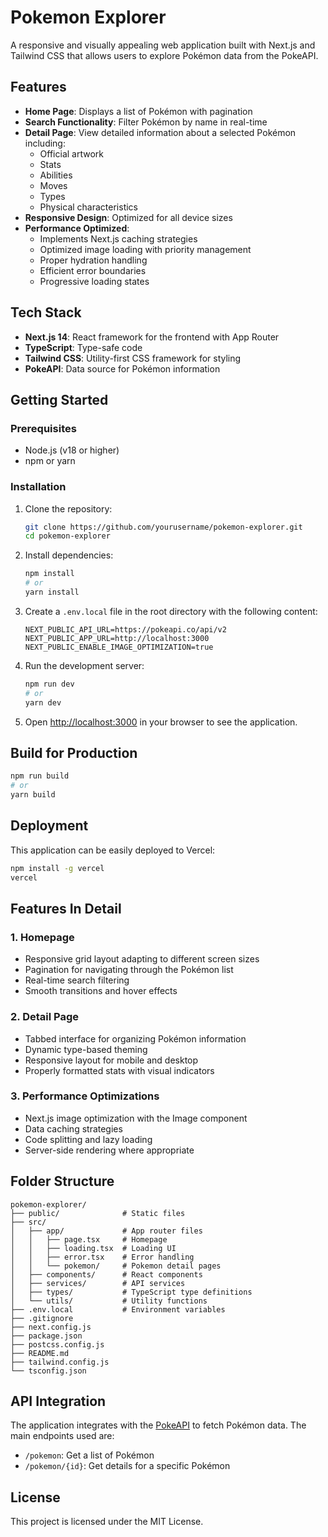 # Pokemon Explorer

A responsive and visually appealing web application built with Next.js and Tailwind CSS that allows users to explore Pokémon data from the PokeAPI.

## Features

- **Home Page**: Displays a list of Pokémon with pagination
- **Search Functionality**: Filter Pokémon by name in real-time
- **Detail Page**: View detailed information about a selected Pokémon including:
  - Official artwork
  - Stats
  - Abilities
  - Moves
  - Types
  - Physical characteristics
- **Responsive Design**: Optimized for all device sizes
- **Performance Optimized**: 
  - Implements Next.js caching strategies
  - Optimized image loading with priority management
  - Proper hydration handling
  - Efficient error boundaries
  - Progressive loading states

## Tech Stack

- **Next.js 14**: React framework for the frontend with App Router
- **TypeScript**: Type-safe code
- **Tailwind CSS**: Utility-first CSS framework for styling
- **PokeAPI**: Data source for Pokémon information

## Getting Started

### Prerequisites

- Node.js (v18 or higher)
- npm or yarn

### Installation

1. Clone the repository:
   ```bash
   git clone https://github.com/yourusername/pokemon-explorer.git
   cd pokemon-explorer
   ```

2. Install dependencies:
   ```bash
   npm install
   # or
   yarn install
   ```

3. Create a `.env.local` file in the root directory with the following content:
   ```
   NEXT_PUBLIC_API_URL=https://pokeapi.co/api/v2
   NEXT_PUBLIC_APP_URL=http://localhost:3000
   NEXT_PUBLIC_ENABLE_IMAGE_OPTIMIZATION=true
   ```

4. Run the development server:
   ```bash
   npm run dev
   # or
   yarn dev
   ```

5. Open [http://localhost:3000](http://localhost:3000) in your browser to see the application.

## Build for Production

```bash
npm run build
# or
yarn build
```

## Deployment

This application can be easily deployed to Vercel:

```bash
npm install -g vercel
vercel
```

## Features In Detail

### 1. Homepage
- Responsive grid layout adapting to different screen sizes
- Pagination for navigating through the Pokémon list
- Real-time search filtering
- Smooth transitions and hover effects

### 2. Detail Page
- Tabbed interface for organizing Pokémon information
- Dynamic type-based theming
- Responsive layout for mobile and desktop
- Properly formatted stats with visual indicators

### 3. Performance Optimizations
- Next.js image optimization with the Image component
- Data caching strategies
- Code splitting and lazy loading
- Server-side rendering where appropriate

## Folder Structure

```
pokemon-explorer/
├── public/              # Static files
├── src/
│   ├── app/             # App router files
│   │   ├── page.tsx     # Homepage
│   │   ├── loading.tsx  # Loading UI
│   │   ├── error.tsx    # Error handling
│   │   └── pokemon/     # Pokemon detail pages
│   ├── components/      # React components
│   ├── services/        # API services
│   ├── types/           # TypeScript type definitions
│   └── utils/           # Utility functions
├── .env.local           # Environment variables
├── .gitignore
├── next.config.js
├── package.json
├── postcss.config.js
├── README.md
├── tailwind.config.js
└── tsconfig.json
```

## API Integration

The application integrates with the [PokeAPI](https://pokeapi.co/) to fetch Pokémon data. The main endpoints used are:

- `/pokemon`: Get a list of Pokémon
- `/pokemon/{id}`: Get details for a specific Pokémon

## License

This project is licensed under the MIT License.